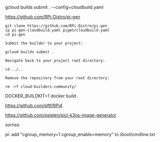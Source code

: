 gcloud builds submit . --config=cloudbuild.yaml


https://github.com/RPi-Distro/pi-gen

```
git clone https://github.com/RPi-Distro/pi-gen
cp pi-gen-cloudbuild.yaml pigen/cloudbuild.yaml
cd pi-gen

Submit the builder to your project:

gcloud builds submit .

Navigate back to your project root directory:

cd ../..

Remove the repository from your root directory:

rm -rf cloud-builders-community/
```


DOCKER_BUILDKIT=1 docker build .




https://github.com/pftf/RPi4

https://github.com/sgielen/picl-k3os-image-generator


xorriso




pi: add "cgroup_memory=1 cgroup_enable=memory" to /boot/cmdline.txt